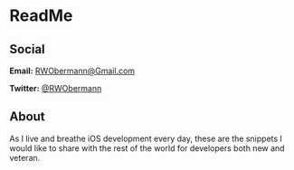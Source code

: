 ReadMe
============

Social
------

**Email:** RWObermann@Gmail.com

**Twitter:** [@RWObermann](http://twitter.com/RWObermann)

About
-----

As I live and breathe iOS development every day, these are the snippets I would like to share with the rest of the world for developers both new and veteran. 
